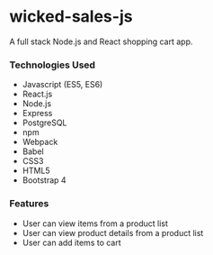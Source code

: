 # wicked-sales-js
A full stack Node.js and React shopping cart app.

### Technologies Used
- Javascript (ES5, ES6)
- React.js
- Node.js
- Express
- PostgreSQL
- npm
- Webpack
- Babel
- CSS3
- HTML5
- Bootstrap 4

### Features
- User can view items from a product list
- User can view product details from a product list
- User can add items to cart
